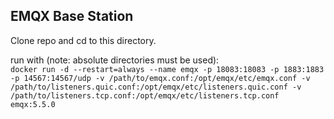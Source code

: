 ## EMQX Base Station

Clone repo and cd to this directory.  


run with (note: absolute directories must be used):  
`docker run -d --restart=always --name emqx -p 18083:18083 -p 1883:1883 -p 14567:14567/udp -v /path/to/emqx.conf:/opt/emqx/etc/emqx.conf -v /path/to/listeners.quic.conf:/opt/emqx/etc/listeners.quic.conf -v /path/to/listeners.tcp.conf:/opt/emqx/etc/listeners.tcp.conf emqx:5.5.0`
